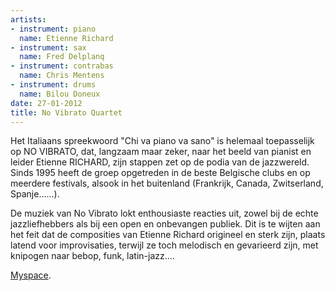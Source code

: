 ```yaml
---
artists:
- instrument: piano
  name: Etienne Richard
- instrument: sax
  name: Fred Delplanq
- instrument: contrabas
  name: Chris Mentens
- instrument: drums
  name: Bilou Doneux
date: 27-01-2012
title: No Vibrato Quartet
---
```

Het Italiaans spreekwoord "Chi va piano va sano" is 
helemaal toepasselijk op NO VIBRATO, dat, langzaam maar 
zeker, naar het beeld van pianist en leider Etienne RICHARD, 
zijn stappen zet op de podia van de jazzwereld. Sinds 1995 
heeft de groep opgetreden in de beste Belgische clubs en 
op meerdere festivals, alsook in het buitenland (Frankrijk, 
Canada, Zwitserland, Spanje......). 

De muziek van No Vibrato 
lokt enthousiaste reacties uit, zowel bij de echte 
jazzliefhebbers als bij een open en onbevangen publiek. 
Dit is te wijten aan het feit dat de composities van Etienne 
Richard origineel en sterk zijn, plaats latend voor 
improvisaties, terwijl ze toch melodisch en gevarieerd zijn, 
met knipogen naar bebop, funk, latin-jazz....

[Myspace](http://www.myspace.com/novibrato).